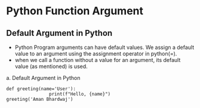 # Python Function Argument

## Default Argument in Python
* Python Program arguments can have default values. We assign a default value to an argument using the assignment operator in python(=). 
* when we call a function without a value for an argument, its default value (as mentioned) is used.

a. Default Argument in Python
```
def greeting(name='User'):
                print(f"Hello, {name}")
greeting('Aman Bhardwaj')
```
